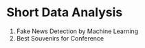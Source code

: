 # Short Data Analysis 
1. Fake News Detection by Machine Learning 
2. Best Souvenirs for Conference 
 
